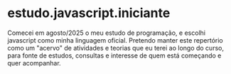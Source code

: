 # estudo.javascript.iniciante
Comecei em agosto/2025 o meu estudo de programação, e escolhi javascript como minha linguagem oficial.
Pretendo manter este repertório como um "acervo" de atividades e teorias que eu terei ao longo do curso, para fonte de estudos, consultas e interesse de quem está começando e quer acompanhar.
